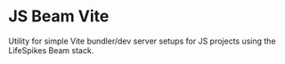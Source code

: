 # JS Beam Vite
Utility for simple Vite bundler/dev server setups for JS projects
using the LifeSpikes Beam stack.
